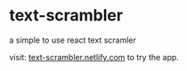 # text-scrambler
a simple to use react text scramler

visit: [text-scrambler.netlify.com](https://text-scrambler.netlify.com/) to try the app.
